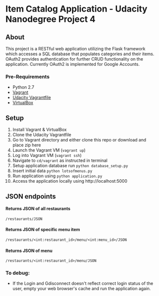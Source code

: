 # Item Catalog Application - Udacity Nanodegree Project 4

## About
This project is a RESTful web application utilizing the Flask framework which accesses a SQL database that populates categories and their items.
OAuth2 provides authentication for further CRUD functionality on the application. Currently OAuth2 is implemented for Google Accounts.

### Pre-Requirements
- Python 2.7
- [Vagrant](https://www.vagrantup.com/)
- [Udacity Vagrantfile](https://github.com/udacity/fullstack-nanodegree-vm)
- [VirtualBox](https://www.virtualbox.org/wiki/Downloads)

## Setup
1. Install Vagrant & VirtualBox
2. Clone the Udacity Vagrantfile
3. Go to Vagrant directory and either clone this repo or download and place zip here
4. Launch the Vagrant VM (`vagrant up`)
5. Log into Vagrant VM (`vagrant ssh`)
6. Navigate to `cd/vagrant` as instructed in terminal
7. Setup application database run `python database_setup.py`
8. Insert initial data `python lotsofmenus.py`
9. Run application using `python application.py`
10. Access the application locally using http://localhost:5000


## JSON endpoints
#### Returns JSON of all restaurants

```
/restaurants/JSON
```
#### Returns JSON of specific menu item

```
/restaurants/<int:restaurant_id>/menu/<int:menu_id>/JSON
```
#### Returns JSON of menu

```
/restaurants/<int:restaurant_id>/menu/JSON
```

### To debug:
- If the Login and Gdisconnect doesn't reflect correct login status of the user, empty your web browser's cache and run the application again.
